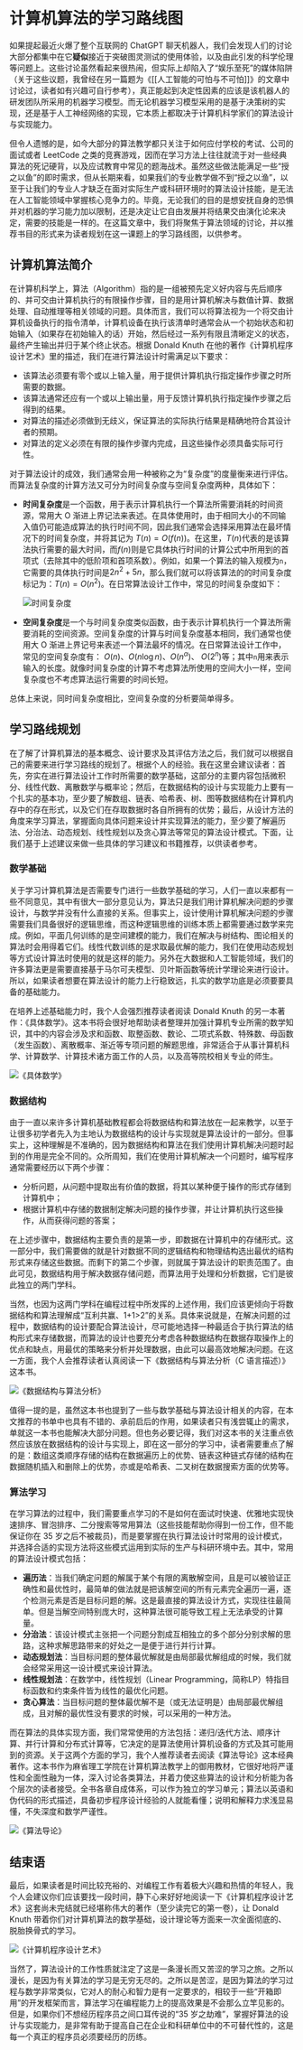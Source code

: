 # 计算机算法的学习路线图

如果提起最近火爆了整个互联网的 ChatGPT 聊天机器人，我们会发现人们的讨论大部分都集中在它**疑似**接近于突破图灵测试的使用体验，以及由此引发的科学伦理等问题上。这些讨论虽然看起来很热闹，但实际上却陷入了“娱乐至死”的媒体陷阱（关于这些议题，我曾经在另一篇题为《[[人工智能的可怕与不可怕]]》的文章中讨论过，读者如有兴趣可自行参考），真正能起到决定性因素的应该是该机器人的研发团队所采用的机器学习模型。而无论机器学习模型采用的是基于决策树的实现，还是基于人工神经网络的实现，它本质上都取决于计算机科学家们的算法设计与实现能力。

但令人遗憾的是，如今大部分的算法教学都只关注于如何应付学校的考试、公司的面试或者 LeetCode 之类的竞赛游戏，因而在学习方法上往往就流于对一些经典算法的死记硬背，以及应试教育中常见的题海战术。虽然这些做法能满足一些“授之以鱼”的即时需求，但从长期来看，如果我们的专业教学做不到“授之以渔”，以至于让我们的专业人才缺乏在面对实际生产或科研环境时的算法设计技能，是无法在人工智能领域中掌握核心竞争力的。毕竟，无论我们的目的是想安抚自身的恐惧并对机器的学习能力加以限制，还是决定让它自由发展并将结果交由演化论来决定，需要的技能是一样的。在这篇文章中，我们将聚焦于算法领域的讨论，并以推荐书目的形式来为读者规划在这一课题上的学习路线图，以供参考。

## 计算机算法简介

在计算机科学上，算法（Algorithm）指的是一组被预先定义好内容与先后顺序的、并可交由计算机执行的有限操作步骤，目的是用计算机解决与数值计算、数据处理、自动推理等相关领域的问题。具体而言，我们可以将算法视为一个将交由计算机设备执行的指令清单，计算机设备在执行该清单时通常会从一个初始状态和初始输入（如果存在初始输入的话）开始，然后经过一系列有限且清晰定义的状态，最终产生输出并归于某个终止状态。根据 Donald Knuth 在他的著作《计算机程序设计艺术》里的描述，我们在进行算法设计时需满足以下要求：

- 该算法必须要有零个或以上输入量，用于提供计算机执行指定操作步骤之时所需要的数据。
- 该算法通常还应有一个或以上输出量，用于反馈计算机执行指定操作步骤之后得到的结果。
- 对算法的描述必须做到无歧义，保证算法的实际执行结果是精确地符合其设计者的预期。
- 对算法的定义必须在有限的操作步骤内完成，且这些操作必须具备实际可行性。

对于算法设计的成效，我们通常会用一种被称之为“复杂度”的度量衡来进行评估。而算法复杂度的计算方法又可分为时间复杂度与空间复杂度两种，具体如下：

- **时间复杂度**是一个函数，用于表示计算机执行一个算法所需要消耗的时间资源，常用大 O 渐进上界记法来表述。在具体使用时，由于相同大小的不同输入值仍可能造成算法的执行时间不同，因此我们通常会选择采用算法在最坏情况下的时间复杂度，并将其记为 $T( n ) = O( f( n ) )$。在这里，$T( n )$代表的是该算法执行需要的最大时间，而$f( n )$则是它具体执行时间的计算公式中所用到的首项式（去除其中的低阶项和首项系数）。例如，如果一个算法的输入规模为`n`，它需要的具体执行时间是$2n^2+5n$，那么我们就可以将该算法的的时间复杂度标记为：$T ( n ) = O ( n^2 )$。在日常算法设计工作中，常见的时间复杂度如下：

    ![时间复杂度](./img/1-1.jpg)

- **空间复杂度**是一个与时间复杂度类似函数，由于表示计算机执行一个算法所需要消耗的空间资源。空间复杂度的计算与时间复杂度基本相同，我们通常也使用大 O 渐进上界记号来表述一个算法最坏的情况。在日常算法设计工作中，常见的空间复杂度有： $O( n )$、$O( n \log n )$、$O( n^α )$、 $O(  2^n )$等；其中`n`用来表示输入的长度。就像时间复杂度的计算不考虑算法所使用的空间大小一样，空间复杂度也不考虑算法运行需要的时间长短。

总体上来说，同时间复杂度相比，空间复杂度的分析要简单得多。

## 学习路线规划

在了解了计算机算法的基本概念、设计要求及其评估方法之后，我们就可以根据自己的需要来进行学习路线的规划了。根据个人的经验。我在这里会建议读者：首先，夯实在进行算法设计工作时所需要的数学基础，这部分的主要内容包括微积分、线性代数、离散数学与概率论；然后，在数据结构的设计与实现能力上要有一个扎实的基本功，至少要了解数组、链表、哈希表、树、图等数据结构在计算机内存中的存在形式，以及它们在存取数据时各自所拥有的优势；最后，从设计方法的角度来学习算法，掌握面向具体问题来设计并实现算法的能力，至少要了解遍历法、分治法、动态规划、线性规划以及贪心算法等常见的算法设计模式。下面，让我们基于上述建议来做一些具体的学习建议和书籍推荐，以供读者参考。

### 数学基础

关于学习计算机算法是否需要专门进行一些数学基础的学习，人们一直以来都有一些不同意见，其中有很大一部分意见认为，算法只是我们用计算机解决问题的步骤设计，与数学并没有什么直接的关系。但事实上，设计使用计算机解决问题的步骤需要我们具备很好的逻辑思维，而这种逻辑思维的训练本质上都需要通过数学来完成。例如，平面几何训练的是空间建模的能力，我们在解决与树结构、图论相关的算法时会用得着它们。线性代数训练的是求取最优解的能力，我们在使用动态规划等方式设计算法时使用的就是这样的能力。另外在大数据和人工智能领域，我们的许多算法更是需要直接基于马尔可夫模型、贝叶斯函数等统计学理论来进行设计。所以，如果读者想要在算法设计的能力上行稳致远，扎实的数学功底是必须要要具备的基础能力。

在培养上述基础能力时，我个人会强烈推荐读者阅读 Donald Knuth 的另一本著作：《具体数学》。这本书将会很好地帮助读者整理并加强计算机专业所需的数学知识，其中的内容会涉及求和函数、取整函数、数论、二项式系数、特殊数、母函数（发生函数）、离散概率、渐近等专项问题的解题思维，非常适合于从事计算机科学、计算数学、计算技术诸方面工作的人员，以及高等院校相关专业的师生。

![《具体数学》](./img/1-2.jpg)

### 数据结构

由于一直以来许多计算机基础教程都会将数据结构和算法放在一起来教学，以至于让很多初学者先入为主地认为数据结构的设计与实现就是算法设计的一部分。但事实上，这种理解是不准确的，因为数据结构和算法在我们使用计算机解决问题时起到的作用是完全不同的。众所周知，我们在使用计算机解决一个问题时，编写程序通常需要经历以下两个步骤：

- 分析问题，从问题中提取出有价值的数据，将其以某种便于操作的形式存储到计算机中；
- 根据计算机中存储的数据制定解决问题的操作步骤，并让计算机执行这些操作，从而获得问题的答案；

在上述步骤中，数据结构主要负责的是第一步，即数据在计算机中的存储形式。这一部分中，我们需要做的就是针对数据不同的逻辑结构和物理结构选出最优的结构形式来存储这些数据。而剩下的第二个步骤，则就属于算法设计的职责范围了。由此可见，数据结构用于解决数据存储问题，而算法用于处理和分析数据，它们是彼此独立的两门学科。

当然，也因为这两门学科在编程过程中所发挥的上述作用，我们应该更倾向于将数据结构和算法理解成“互利共赢、1+1>2”的关系。具体来说就是，在解决问题的过程中，数据结构的设计要配合算法设计，尽可能地选择一种最适合于执行算法的结构形式来存储数据，而算法的设计也要充分考虑各种数据结构在数据存取操作上的优点和缺点，用最优的策略来分析并处理数据，由此可以最高效地解决问题。在这一方面，我个人会推荐读者认真阅读一下《数据结构与算法分析（C 语言描述）》这本书。

![《数据结构与算法分析》](./img/1-3.jpg)

值得一提的是，虽然这本书也提到了一些与数学基础与算法设计相关的内容，在本文推荐的书单中也具有不错的、承前启后的作用，如果读者只有浅尝辄止的需求，单就这一本书也能解决大部分问题。但也务必要记得，我们对这本书的关注重点依然应该放在数据结构的设计与实现上，即在这一部分的学习中，读者需要重点了解的是：数组这类顺序存储的结构在数据遍历上的优势、链表这种链式存储的结构在数据随机插入和删除上的优势，亦或是哈希表、二叉树在数据搜索方面的优势等。

### 算法学习

在学习算法的过程中，我们需要重点学习的不是如何在面试时快速、优雅地实现快速排序、冒泡排序、二分搜索等常用算法（这些技能帮助你得到一份工作，但不能保证你在 35 岁之后不被裁员)，而是要掌握在执行算法设计时常用的设计模式，并选择合适的实现方法将这些模式运用到实际的生产与科研环境中去。其中，常用的算法设计模式包括：

- **遍历法**：当我们确定问题的解属于某个有限的离散解空间，且是可以被验证正确性和最优性时，最简单的做法就是把该解空间的所有元素完全遍历一遍，逐个检测元素是否是目标问题的解。这是最直接的算法设计方式，实现往往最简单。但是当解空间特别庞大时，这种算法很可能导致工程上无法承受的计算量。
- **分治法**：该设计模式主张把一个问题分割成互相独立的多个部分分别求解的思路，这种求解思路带来的好处之一是便于进行并行计算。
- **动态规划法**：当目标问题的整体最优解就是由局部最优解组成的时候，我们就会经常采用这一设计模式来设计算法。
- **线性规划法**：在数学中，线性规划（Linear Programming，简称LP）特指目标函数和约束条件皆为线性的最优化问题。
- **贪心算法**：当目标问题的整体最优解不是（或无法证明是）由局部最优解组成，且对解的最优性没有要求的时候，可以采用的一种方法。

而在算法的具体实现方面，我们常常使用的方法包括：递归/迭代方法、顺序计算、并行计算和分布式计算等，它决定的是算法使用计算机设备的方式及其可能用到的资源。关于这两个方面的学习，我个人推荐读者去阅读《算法导论》这本经典著作。这本书作为麻省理工学院在计算机算法教学上的御用教材，它很好地将严谨性和全面性融为一体，深入讨论各类算法，并着力使这些算法的设计和分析能为各个层次的读者接受。全书各章自成体系，可以作为独立的学习单元；算法以英语和伪代码的形式描述，具备初步程序设计经验的人就能看懂；说明和解释力求浅显易懂，不失深度和数学严谨性。

![《算法导论》](./img/1-4.jpg)

## 结束语

最后，如果读者是时间比较充裕的、对编程工作有着极大兴趣和热情的年轻人，我个人会建议你们应该要找一段时间，静下心来好好地阅读一下《计算机程序设计艺术》这套尚未完结就已经堪称伟大的著作（至少读完它的第一卷），让 Donald Knuth 带着你们对计算机算法的数学基础，设计理论等方面来一次全面彻底的、脱胎换骨式的学习。

![《计算机程序设计艺术》](./img/1-5.jpg)

当然了，算法设计的工作性质就注定了这是一条漫长而又苦涩的学习之旅。之所以漫长，是因为有关算法的学习是无穷无尽的。之所以是苦涩，是因为算法的学习过程与数学非常类似，它对人的耐心和智力是有一定要求的，相较于一些“开箱即用”的开发框架而言，算法学习在编程能力上的提高效果是不会那么立竿见影的。但是，如果你们不想经历程序员之间口耳传说的“35 岁之劫难”，掌握好算法的设计与实现能力，是非常有助于提高自己在企业和科研单位中的不可替代性的，这是每一个真正的程序员必须要经历的历练。
